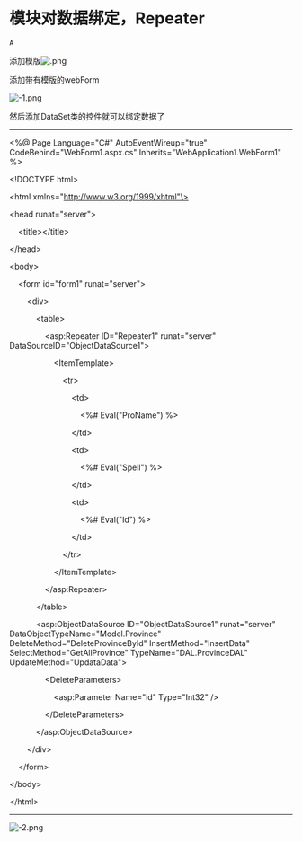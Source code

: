 # 模块对数据绑定，Repeater

`A`

添加模版![.png](image/.png)

添加带有模版的webForm

![-1.png](image/-1.png)

然后添加DataSet类的控件就可以绑定数据了

---

\<%@ Page Language="C\#" AutoEventWireup="true" CodeBehind="WebForm1.aspx.cs" Inherits="WebApplication1.WebForm1" %\>

\<\!DOCTYPE html\>

\<html xmlns="http://www.w3.org/1999/xhtml"\>

\<head runat="server"\>

    \<title\>\</title\>

\</head\>

\<body\>

    \<form id="form1" runat="server"\>

        \<div\>

            \<table\>

                \<asp:Repeater ID="Repeater1" runat="server" DataSourceID="ObjectDataSource1"\>

                    \<ItemTemplate\>

                        \<tr\>

                            \<td\>

                                \<%\# Eval\("ProName"\) %\>

                            \</td\>

                            \<td\>

                                \<%\# Eval\("Spell"\) %\>

                            \</td\>

                            \<td\>

                                \<%\# Eval\("Id"\) %\>

                            \</td\>

                        \</tr\>

                    \</ItemTemplate\>

                \</asp:Repeater\>

            \</table\>

            \<asp:ObjectDataSource ID="ObjectDataSource1" runat="server" DataObjectTypeName="Model.Province" DeleteMethod="DeleteProvinceById" InsertMethod="InsertData" SelectMethod="GetAllProvince" TypeName="DAL.ProvinceDAL" UpdateMethod="UpdataData"\>

                \<DeleteParameters\>

                    \<asp:Parameter Name="id" Type="Int32" /\>

                \</DeleteParameters\>

            \</asp:ObjectDataSource\>

        \</div\>

    \</form\>

\</body\>

\</html\>

---

![-2.png](image/-2.png)
